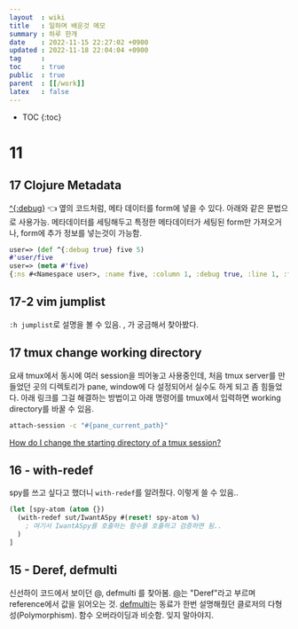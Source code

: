 ```yaml
---
layout  : wiki
title   : 일하며 배운것 메모
summary : 하루 한개
date    : 2022-11-15 22:27:02 +0900
updated : 2022-11-18 22:04:04 +0900
tag     : 
toc     : true
public  : true
parent  : [[/work]]
latex   : false
---
```

* TOC
{:toc}

# 11
## 17 Clojure Metadata
[ ^{:debug}](https://clojure.org/guides/weird_characters#_and_metadata) 👈 옆의 코드처럼, 메타 데이터를 form에 넣을 수 있다. 아래와 같은 문법으로 사용가능. 메타데이터를 세팅해두고 특정한 메타데이터가 세팅된 form만 가져오거나, form에 추가 정보를 넣는것이 가능함.
```clojure
user=> (def ^{:debug true} five 5)
#'user/five
user=> (meta #'five)
{:ns #<Namespace user>, :name five, :column 1, :debug true, :line 1, :file "NO_SOURCE_PATH"}
```

## 17-2 vim jumplist
`:h jumplist`로 설명을 볼 수 있음. <C-i>, <C-o>가 궁금해서 찾아봤다. 

## 17 tmux change working directory
요새 tmux에서 동시에 여러 session을 띄어놓고 사용중인데, 처음 tmux server를 만들었던 곳의 디렉토리가 pane, window에 다 설정되어서 실수도 하게 되고 좀 힘들었다. 아래 링크를 그걸 해결하는 방법이고 아래 명령어를 tmux에서 입력하면 working directory를 바꿀 수 있음.
```bash
attach-session -c "#{pane_current_path}"
```
[How do I change the starting directory of a tmux session?](https://stackoverflow.com/questions/27307815/how-do-i-change-the-starting-directory-of-a-tmux-session)

## 16 - with-redef
spy를 쓰고 싶다고 했더니 `with-redef`를 알려줬다. 이렇게 쓸 수 있음..
```clojure
(let [spy-atom (atom {})
  (with-redef sut/IwantASpy #(reset! spy-atom %)
    ; 여기서 IwantASpy를 호출하는 함수를 호출하고 검증하면 됨..
  )
]
```

## 15 - Deref, defmulti
신선하이 코드에서 보이던 @, defmulti 를 찾아봄. [@](https://clojure.org/guides/weird_characters#_deref)는 "Deref"라고 부르며 reference에서 값을 읽어오는 것. 
[defmulti](https://clojure.org/about/runtime_polymorphism)는 동료가 한번 설명해줬던 클로저의 다형성(Polymorphism). 함수 오버라이딩과 비슷함. 잊지 말아야지.

